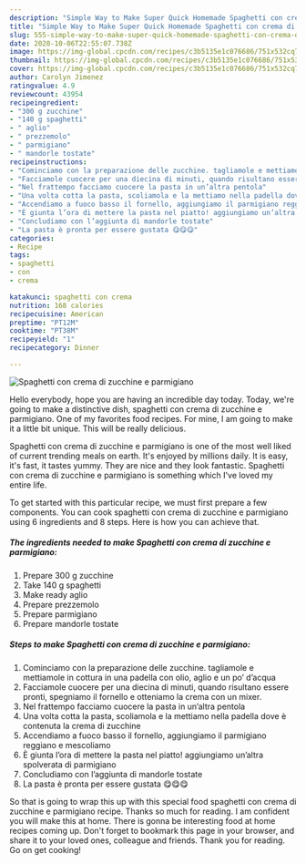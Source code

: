 ```yaml
---
description: "Simple Way to Make Super Quick Homemade Spaghetti con crema di zucchine e parmigiano"
title: "Simple Way to Make Super Quick Homemade Spaghetti con crema di zucchine e parmigiano"
slug: 555-simple-way-to-make-super-quick-homemade-spaghetti-con-crema-di-zucchine-e-parmigiano
date: 2020-10-06T22:55:07.738Z
image: https://img-global.cpcdn.com/recipes/c3b5135e1c076686/751x532cq70/spaghetti-con-crema-di-zucchine-e-parmigiano-recipe-main-photo.jpg
thumbnail: https://img-global.cpcdn.com/recipes/c3b5135e1c076686/751x532cq70/spaghetti-con-crema-di-zucchine-e-parmigiano-recipe-main-photo.jpg
cover: https://img-global.cpcdn.com/recipes/c3b5135e1c076686/751x532cq70/spaghetti-con-crema-di-zucchine-e-parmigiano-recipe-main-photo.jpg
author: Carolyn Jimenez
ratingvalue: 4.9
reviewcount: 43954
recipeingredient:
- "300 g zucchine"
- "140 g spaghetti"
- " aglio"
- " prezzemolo"
- " parmigiano"
- " mandorle tostate"
recipeinstructions:
- "Cominciamo con la preparazione delle zucchine. tagliamole e mettiamole in cottura in una padella con olio, aglio e un po’ d’acqua"
- "Facciamole cuocere per una diecina di minuti, quando risultano essere pronti, spegniamo il fornello e otteniamo la crema con un mixer."
- "Nel frattempo facciamo cuocere la pasta in un’altra pentola"
- "Una volta cotta la pasta, scoliamola e la mettiamo nella padella dove è contenuta la crema di zucchine"
- "Accendiamo a fuoco basso il fornello, aggiungiamo il parmigiano reggiano e mescoliamo"
- "È giunta l’ora di mettere la pasta nel piatto! aggiungiamo un’altra spolverata di parmigiano"
- "Concludiamo con l’aggiunta di mandorle tostate"
- "La pasta è pronta per essere gustata 😋😋😋"
categories:
- Recipe
tags:
- spaghetti
- con
- crema

katakunci: spaghetti con crema 
nutrition: 168 calories
recipecuisine: American
preptime: "PT12M"
cooktime: "PT38M"
recipeyield: "1"
recipecategory: Dinner

---
```



![Spaghetti con crema di zucchine e parmigiano](https://img-global.cpcdn.com/recipes/c3b5135e1c076686/751x532cq70/spaghetti-con-crema-di-zucchine-e-parmigiano-recipe-main-photo.jpg)

Hello everybody, hope you are having an incredible day today. Today, we're going to make a distinctive dish, spaghetti con crema di zucchine e parmigiano. One of my favorites food recipes. For mine, I am going to make it a little bit unique. This will be really delicious.

Spaghetti con crema di zucchine e parmigiano is one of the most well liked of current trending meals on earth. It's enjoyed by millions daily. It is easy, it's fast, it tastes yummy. They are nice and they look fantastic. Spaghetti con crema di zucchine e parmigiano is something which I've loved my entire life.




To get started with this particular recipe, we must first prepare a few components. You can cook spaghetti con crema di zucchine e parmigiano using 6 ingredients and 8 steps. Here is how you can achieve that.

<!--inarticleads1-->

##### The ingredients needed to make Spaghetti con crema di zucchine e parmigiano:

1. Prepare 300 g zucchine
1. Take 140 g spaghetti
1. Make ready  aglio
1. Prepare  prezzemolo
1. Prepare  parmigiano
1. Prepare  mandorle tostate




<!--inarticleads2-->

##### Steps to make Spaghetti con crema di zucchine e parmigiano:

1. Cominciamo con la preparazione delle zucchine. tagliamole e mettiamole in cottura in una padella con olio, aglio e un po’ d’acqua
1. Facciamole cuocere per una diecina di minuti, quando risultano essere pronti, spegniamo il fornello e otteniamo la crema con un mixer.
1. Nel frattempo facciamo cuocere la pasta in un’altra pentola
1. Una volta cotta la pasta, scoliamola e la mettiamo nella padella dove è contenuta la crema di zucchine
1. Accendiamo a fuoco basso il fornello, aggiungiamo il parmigiano reggiano e mescoliamo
1. È giunta l’ora di mettere la pasta nel piatto! aggiungiamo un’altra spolverata di parmigiano
1. Concludiamo con l’aggiunta di mandorle tostate
1. La pasta è pronta per essere gustata 😋😋😋




So that is going to wrap this up with this special food spaghetti con crema di zucchine e parmigiano recipe. Thanks so much for reading. I am confident you will make this at home. There is gonna be interesting food at home recipes coming up. Don't forget to bookmark this page in your browser, and share it to your loved ones, colleague and friends. Thank you for reading. Go on get cooking!
